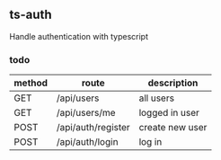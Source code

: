 ## ts-auth

Handle authentication with typescript

### todo

| method | route              | description     |
| ------ | ------------------ | --------------- |
| GET    | /api/users         | all users       |
| GET    | /api/users/me      | logged in user  |
| POST   | /api/auth/register | create new user |
| POST   | /api/auth/login    | log in          |
